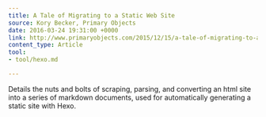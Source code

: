 ```yaml
---
title: A Tale of Migrating to a Static Web Site
source: Kory Becker, Primary Objects
date: 2016-03-24 19:31:00 +0000
link: http://www.primaryobjects.com/2015/12/15/a-tale-of-migrating-to-a-static-web-site/
content_type: Article
tool:
- tool/hexo.md

---
```

Details the nuts and bolts of scraping, parsing, and converting an html site into a series of markdown documents, used for automatically generating a static site with Hexo.
